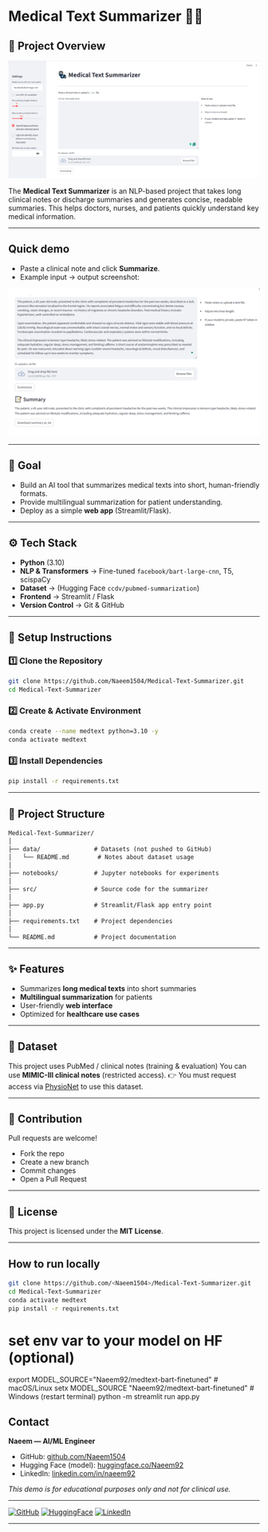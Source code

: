 # Medical Text Summarizer 🏥📝

## 📌 Project Overview

![App screenshot](assets/screenshot_app_home.png)

The **Medical Text Summarizer** is an NLP-based project that takes long clinical notes or discharge summaries and generates concise, readable summaries.
This helps doctors, nurses, and patients quickly understand key medical information.

---

## Quick demo
- Paste a clinical note and click **Summarize**.  
- Example input → output screenshot:  

![Input vs Output](assets/screenshot_input_vs_output.png)


---

## 🎯 Goal

* Build an AI tool that summarizes medical texts into short, human-friendly formats.
* Provide multilingual summarization for patient understanding.
* Deploy as a simple **web app** (Streamlit/Flask).

---

## ⚙️ Tech Stack

* **Python** (3.10)
* **NLP & Transformers** → Fine-tuned `facebook/bart-large-cnn`, T5, scispaCy
* **Dataset** → (Hugging Face `ccdv/pubmed-summarization`)
* **Frontend** → Streamlit / Flask
* **Version Control** → Git & GitHub

---

## 🚀 Setup Instructions

### 1️⃣ Clone the Repository

```bash
git clone https://github.com/Naeem1504/Medical-Text-Summarizer.git
cd Medical-Text-Summarizer
```

### 2️⃣ Create & Activate Environment

```bash
conda create --name medtext python=3.10 -y
conda activate medtext
```

### 3️⃣ Install Dependencies

```bash
pip install -r requirements.txt
```

---

## 📂 Project Structure

```
Medical-Text-Summarizer/
│
├── data/               # Datasets (not pushed to GitHub)
│   └── README.md        # Notes about dataset usage
│
├── notebooks/          # Jupyter notebooks for experiments
│
├── src/                # Source code for the summarizer
│
├── app.py              # Streamlit/Flask app entry point
│
├── requirements.txt    # Project dependencies
│
└── README.md           # Project documentation
```

---

## ✨ Features

* Summarizes **long medical texts** into short summaries
* **Multilingual summarization** for patients
* User-friendly **web interface**
* Optimized for **healthcare use cases**

---

## 📖 Dataset

This project uses PubMed / clinical notes (training & evaluation)
You can use **MIMIC-III clinical notes** (restricted access).
👉 You must request access via [PhysioNet](https://physionet.org/content/mimiciii/1.4/) to use this dataset.

---

## 🤝 Contribution

Pull requests are welcome!

* Fork the repo
* Create a new branch
* Commit changes
* Open a Pull Request

---

## 📜 License

This project is licensed under the **MIT License**.

---

## How to run locally
```bash
git clone https://github.com/<Naeem1504>/Medical-Text-Summarizer.git
cd Medical-Text-Summarizer
conda activate medtext
pip install -r requirements.txt
```
# set env var to your model on HF (optional)
export MODEL_SOURCE="Naeem92/medtext-bart-finetuned"   # macOS/Linux
setx MODEL_SOURCE "Naeem92/medtext-bart-finetuned"     # Windows (restart terminal)
python -m streamlit run app.py



## Contact

**Naeem — AI/ML Engineer**

- GitHub: [github.com/Naeem1504](https://github.com/Naeem1504)  
- Hugging Face (model): [huggingface.co/Naeem92](https://huggingface.co/Naeem92)  
- LinkedIn: [linkedin.com/in/naeem92](https://linkedin.com/in/naeem92)

_This demo is for educational purposes only and not for clinical use._

---

[![GitHub](https://img.shields.io/badge/GitHub-Naeem1504-181717?logo=github)](https://github.com/Naeem1504)
[![HuggingFace](https://img.shields.io/badge/HuggingFace-model-orange?logo=huggingface)](https://huggingface.co/Naeem92)
[![LinkedIn](https://img.shields.io/badge/LinkedIn-connect-blue?logo=linkedin)](https://linkedin.com/in/naeem92)

---
